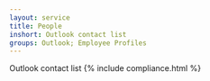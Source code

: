 ```yaml
---
layout: service
title: People
inshort: Outlook contact list
groups: Outlook; Employee Profiles
---
```

Outlook contact list
{% include compliance.html %}